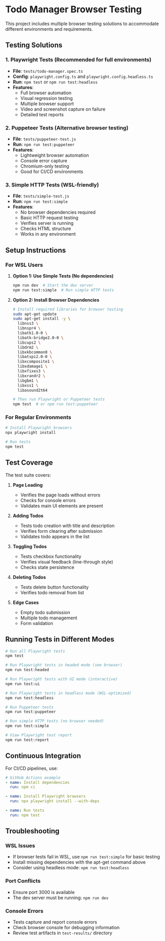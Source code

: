 # Todo Manager Browser Testing

This project includes multiple browser testing solutions to accommodate different environments and requirements.

## Testing Solutions

### 1. Playwright Tests (Recommended for full environments)
- **File**: `tests/todo-manager.spec.ts`
- **Config**: `playwright.config.ts` and `playwright.config.headless.ts`
- **Run**: `npm test` or `npm run test:headless`
- **Features**: 
  - Full browser automation
  - Visual regression testing
  - Multiple browser support
  - Video and screenshot capture on failure
  - Detailed test reports

### 2. Puppeteer Tests (Alternative browser testing)
- **File**: `tests/puppeteer-test.js`
- **Run**: `npm run test:puppeteer`
- **Features**:
  - Lightweight browser automation
  - Console error capture
  - Chromium-only testing
  - Good for CI/CD environments

### 3. Simple HTTP Tests (WSL-friendly)
- **File**: `tests/simple-test.js`
- **Run**: `npm run test:simple`
- **Features**:
  - No browser dependencies required
  - Basic HTTP request testing
  - Verifies server is running
  - Checks HTML structure
  - Works in any environment

## Setup Instructions

### For WSL Users

1. **Option 1: Use Simple Tests (No dependencies)**
   ```bash
   npm run dev  # Start the dev server
   npm run test:simple  # Run simple HTTP tests
   ```

2. **Option 2: Install Browser Dependencies**
   ```bash
   # Install required libraries for browser testing
   sudo apt-get update
   sudo apt-get install -y \
     libnss3 \
     libnspr4 \
     libatk1.0-0 \
     libatk-bridge2.0-0 \
     libcups2 \
     libdrm2 \
     libxkbcommon0 \
     libatspi2.0-0 \
     libxcomposite1 \
     libxdamage1 \
     libxfixes3 \
     libxrandr2 \
     libgbm1 \
     libxss1 \
     libasound2t64
   
   # Then run Playwright or Puppeteer tests
   npm test  # or npm run test:puppeteer
   ```

### For Regular Environments

```bash
# Install Playwright browsers
npx playwright install

# Run tests
npm test
```

## Test Coverage

The test suite covers:

1. **Page Loading**
   - Verifies the page loads without errors
   - Checks for console errors
   - Validates main UI elements are present

2. **Adding Todos**
   - Tests todo creation with title and description
   - Verifies form clearing after submission
   - Validates todo appears in the list

3. **Toggling Todos**
   - Tests checkbox functionality
   - Verifies visual feedback (line-through style)
   - Checks state persistence

4. **Deleting Todos**
   - Tests delete button functionality
   - Verifies todo removal from list

5. **Edge Cases**
   - Empty todo submission
   - Multiple todo management
   - Form validation

## Running Tests in Different Modes

```bash
# Run all Playwright tests
npm test

# Run Playwright tests in headed mode (see browser)
npm run test:headed

# Run Playwright tests with UI mode (interactive)
npm run test:ui

# Run Playwright tests in headless mode (WSL-optimized)
npm run test:headless

# Run Puppeteer tests
npm run test:puppeteer

# Run simple HTTP tests (no browser needed)
npm run test:simple

# View Playwright test report
npm run test:report
```

## Continuous Integration

For CI/CD pipelines, use:

```yaml
# GitHub Actions example
- name: Install dependencies
  run: npm ci

- name: Install Playwright browsers
  run: npx playwright install --with-deps

- name: Run tests
  run: npm test
```

## Troubleshooting

### WSL Issues
- If browser tests fail in WSL, use `npm run test:simple` for basic testing
- Install missing dependencies with the apt-get command above
- Consider using headless mode: `npm run test:headless`

### Port Conflicts
- Ensure port 3000 is available
- The dev server must be running: `npm run dev`

### Console Errors
- Tests capture and report console errors
- Check browser console for debugging information
- Review test artifacts in `test-results/` directory
